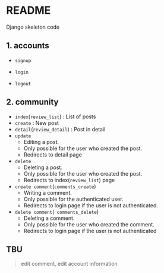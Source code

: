 # README



Django skeleton code

## 1. accounts

* `signup`

* `login`
* `logout`

## 2. community

* `index`(`review_list`) : List of posts 
* `create` : New post
* `detail`(`review_detail`) : Post in detail
* `update` 
  * Editing a post.
  * Only possible for the user who created the post.
  * Redirects to detail page
* `delete` 
  * Deleting a post.
  * Only possible for the user who created the post.
  * Redirects to index(`review_list`) page
* `create comment`(`comments_create`) 
  * Writing a comment.
  * Only possible for the authenticated user.
  * Redirects to login page if the user is not authenticated.
* `delete comment`(` comments_delete`)
  * Deleting a comment.
  * Only possible for the user who created the comment.
  * Redirects to login page if the user is not authenticated

## TBU

> edit comment, edit account information 